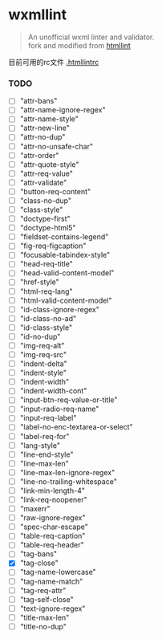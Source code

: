 # wxmllint

> An unofficial wxml linter and validator.  
> fork and modified from [htmllint](https://github.com/htmllint/htmllint)  

目前可用的rc文件 [.htmllintrc](./.htmllintrc)  

### TODO

- [ ] "attr-bans"
- [ ] "attr-name-ignore-regex"
- [ ] "attr-name-style"
- [ ] "attr-new-line"
- [ ] "attr-no-dup"
- [ ] "attr-no-unsafe-char"
- [ ] "attr-order"
- [ ] "attr-quote-style"
- [ ] "attr-req-value"
- [ ] "attr-validate"
- [ ] "button-req-content"
- [ ] "class-no-dup"
- [ ] "class-style"
- [ ] "doctype-first"
- [ ] "doctype-html5"
- [ ] "fieldset-contains-legend"
- [ ] "fig-req-figcaption"
- [ ] "focusable-tabindex-style"
- [ ] "head-req-title"
- [ ] "head-valid-content-model"
- [ ] "href-style"
- [ ] "html-req-lang"
- [ ] "html-valid-content-model"
- [ ] "id-class-ignore-regex"
- [ ] "id-class-no-ad"
- [ ] "id-class-style"
- [ ] "id-no-dup"
- [ ] "img-req-alt"
- [ ] "img-req-src"
- [ ] "indent-delta"
- [ ] "indent-style"
- [ ] "indent-width"
- [ ] "indent-width-cont"
- [ ] "input-btn-req-value-or-title"
- [ ] "input-radio-req-name"
- [ ] "input-req-label"
- [ ] "label-no-enc-textarea-or-select"
- [ ] "label-req-for"
- [ ] "lang-style"
- [ ] "line-end-style"
- [ ] "line-max-len"
- [ ] "line-max-len-ignore-regex"
- [ ] "line-no-trailing-whitespace"
- [ ] "link-min-length-4"
- [ ] "link-req-noopener"
- [ ] "maxerr"
- [ ] "raw-ignore-regex"
- [ ] "spec-char-escape"
- [ ] "table-req-caption"
- [ ] "table-req-header"
- [ ] "tag-bans"
- [x] "tag-close"
- [ ] "tag-name-lowercase"
- [ ] "tag-name-match"
- [ ] "tag-req-attr"
- [ ] "tag-self-close"
- [ ] "text-ignore-regex"
- [ ] "title-max-len"
- [ ] "title-no-dup"
